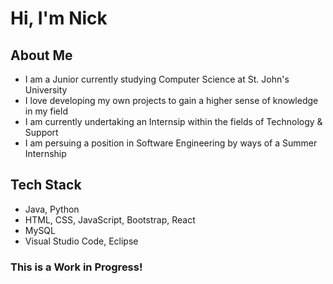 # Hi, I'm Nick

## About Me

* I am a Junior currently studying Computer Science at St. John's University
* I love developing my own projects to gain a higher sense of knowledge in my field
* I am currently undertaking an Internsip within the fields of Technology & Support
* I am persuing a position in Software Engineering by ways of a Summer Internship

## Tech Stack
* Java, Python
* HTML, CSS, JavaScript, Bootstrap, React
* MySQL
* Visual Studio Code, Eclipse

### This is a Work in Progress!
